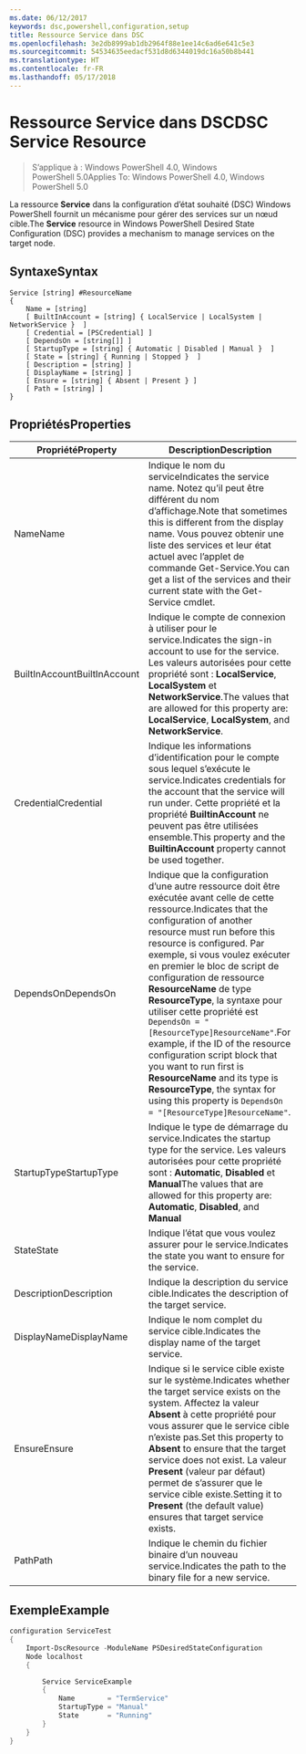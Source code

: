 ```yaml
---
ms.date: 06/12/2017
keywords: dsc,powershell,configuration,setup
title: Ressource Service dans DSC
ms.openlocfilehash: 3e2db8999ab1db2964f88e1ee14c6ad6e641c5e3
ms.sourcegitcommit: 54534635eedacf531d8d6344019dc16a50b8b441
ms.translationtype: HT
ms.contentlocale: fr-FR
ms.lasthandoff: 05/17/2018
---
```

# <a name="dsc-service-resource"></a><span data-ttu-id="eba45-103">Ressource Service dans DSC</span><span class="sxs-lookup"><span data-stu-id="eba45-103">DSC Service Resource</span></span>

> <span data-ttu-id="eba45-104">S’applique à : Windows PowerShell 4.0, Windows PowerShell 5.0</span><span class="sxs-lookup"><span data-stu-id="eba45-104">Applies To: Windows PowerShell 4.0, Windows PowerShell 5.0</span></span>


<span data-ttu-id="eba45-105">La ressource **Service** dans la configuration d’état souhaité (DSC) Windows PowerShell fournit un mécanisme pour gérer des services sur un nœud cible.</span><span class="sxs-lookup"><span data-stu-id="eba45-105">The **Service** resource in Windows PowerShell Desired State Configuration (DSC) provides a mechanism to manage services on the target node.</span></span>

## <a name="syntax"></a><span data-ttu-id="eba45-106">Syntaxe</span><span class="sxs-lookup"><span data-stu-id="eba45-106">Syntax</span></span>

```
Service [string] #ResourceName
{
    Name = [string]
    [ BuiltInAccount = [string] { LocalService | LocalSystem | NetworkService }  ]
    [ Credential = [PSCredential] ]
    [ DependsOn = [string[]] ]
    [ StartupType = [string] { Automatic | Disabled | Manual }  ]
    [ State = [string] { Running | Stopped }  ]
    [ Description = [string] ]
    [ DisplayName = [string] ]
    [ Ensure = [string] { Absent | Present } ]
    [ Path = [string] ]
}
```

## <a name="properties"></a><span data-ttu-id="eba45-107">Propriétés</span><span class="sxs-lookup"><span data-stu-id="eba45-107">Properties</span></span>

|  <span data-ttu-id="eba45-108">Propriété</span><span class="sxs-lookup"><span data-stu-id="eba45-108">Property</span></span>  |  <span data-ttu-id="eba45-109">Description</span><span class="sxs-lookup"><span data-stu-id="eba45-109">Description</span></span>   |
|---|---|
| <span data-ttu-id="eba45-110">Name</span><span class="sxs-lookup"><span data-stu-id="eba45-110">Name</span></span>| <span data-ttu-id="eba45-111">Indique le nom du service</span><span class="sxs-lookup"><span data-stu-id="eba45-111">Indicates the service name.</span></span> <span data-ttu-id="eba45-112">Notez qu’il peut être différent du nom d’affichage.</span><span class="sxs-lookup"><span data-stu-id="eba45-112">Note that sometimes this is different from the display name.</span></span> <span data-ttu-id="eba45-113">Vous pouvez obtenir une liste des services et leur état actuel avec l’applet de commande Get-Service.</span><span class="sxs-lookup"><span data-stu-id="eba45-113">You can get a list of the services and their current state with the Get-Service cmdlet.</span></span>|
| <span data-ttu-id="eba45-114">BuiltInAccount</span><span class="sxs-lookup"><span data-stu-id="eba45-114">BuiltInAccount</span></span>| <span data-ttu-id="eba45-115">Indique le compte de connexion à utiliser pour le service.</span><span class="sxs-lookup"><span data-stu-id="eba45-115">Indicates the sign-in account to use for the service.</span></span> <span data-ttu-id="eba45-116">Les valeurs autorisées pour cette propriété sont : **LocalService**, **LocalSystem** et **NetworkService**.</span><span class="sxs-lookup"><span data-stu-id="eba45-116">The values that are allowed for this property are: **LocalService**, **LocalSystem**, and **NetworkService**.</span></span>|
| <span data-ttu-id="eba45-117">Credential</span><span class="sxs-lookup"><span data-stu-id="eba45-117">Credential</span></span>| <span data-ttu-id="eba45-118">Indique les informations d’identification pour le compte sous lequel s’exécute le service.</span><span class="sxs-lookup"><span data-stu-id="eba45-118">Indicates credentials for the account that the service will run under.</span></span> <span data-ttu-id="eba45-119">Cette propriété et la propriété __BuiltinAccount__ ne peuvent pas être utilisées ensemble.</span><span class="sxs-lookup"><span data-stu-id="eba45-119">This property and the __BuiltinAccount__ property cannot be used together.</span></span>|
| <span data-ttu-id="eba45-120">DependsOn</span><span class="sxs-lookup"><span data-stu-id="eba45-120">DependsOn</span></span>| <span data-ttu-id="eba45-121">Indique que la configuration d’une autre ressource doit être exécutée avant celle de cette ressource.</span><span class="sxs-lookup"><span data-stu-id="eba45-121">Indicates that the configuration of another resource must run before this resource is configured.</span></span> <span data-ttu-id="eba45-122">Par exemple, si vous voulez exécuter en premier le bloc de script de configuration de ressource __ResourceName__ de type __ResourceType__, la syntaxe pour utiliser cette propriété est `DependsOn = "[ResourceType]ResourceName"`.</span><span class="sxs-lookup"><span data-stu-id="eba45-122">For example, if the ID of the resource configuration script block that you want to run first is __ResourceName__ and its type is __ResourceType__, the syntax for using this property is `DependsOn = "[ResourceType]ResourceName"`.</span></span>|
| <span data-ttu-id="eba45-123">StartupType</span><span class="sxs-lookup"><span data-stu-id="eba45-123">StartupType</span></span>| <span data-ttu-id="eba45-124">Indique le type de démarrage du service.</span><span class="sxs-lookup"><span data-stu-id="eba45-124">Indicates the startup type for the service.</span></span> <span data-ttu-id="eba45-125">Les valeurs autorisées pour cette propriété sont : **Automatic**, **Disabled** et **Manual**</span><span class="sxs-lookup"><span data-stu-id="eba45-125">The values that are allowed for this property are: **Automatic**, **Disabled**, and **Manual**</span></span>|
| <span data-ttu-id="eba45-126">State</span><span class="sxs-lookup"><span data-stu-id="eba45-126">State</span></span>| <span data-ttu-id="eba45-127">Indique l’état que vous voulez assurer pour le service.</span><span class="sxs-lookup"><span data-stu-id="eba45-127">Indicates the state you want to ensure for the service.</span></span>|
| <span data-ttu-id="eba45-128">Description</span><span class="sxs-lookup"><span data-stu-id="eba45-128">Description</span></span> | <span data-ttu-id="eba45-129">Indique la description du service cible.</span><span class="sxs-lookup"><span data-stu-id="eba45-129">Indicates the description of the target service.</span></span>|
| <span data-ttu-id="eba45-130">DisplayName</span><span class="sxs-lookup"><span data-stu-id="eba45-130">DisplayName</span></span> | <span data-ttu-id="eba45-131">Indique le nom complet du service cible.</span><span class="sxs-lookup"><span data-stu-id="eba45-131">Indicates the display name of the target service.</span></span>|
| <span data-ttu-id="eba45-132">Ensure</span><span class="sxs-lookup"><span data-stu-id="eba45-132">Ensure</span></span> | <span data-ttu-id="eba45-133">Indique si le service cible existe sur le système.</span><span class="sxs-lookup"><span data-stu-id="eba45-133">Indicates whether the target service exists on the system.</span></span> <span data-ttu-id="eba45-134">Affectez la valeur **Absent** à cette propriété pour vous assurer que le service cible n’existe pas.</span><span class="sxs-lookup"><span data-stu-id="eba45-134">Set this property to **Absent** to ensure that the target service does not exist.</span></span> <span data-ttu-id="eba45-135">La valeur **Present** (valeur par défaut) permet de s’assurer que le service cible existe.</span><span class="sxs-lookup"><span data-stu-id="eba45-135">Setting it to **Present** (the default value) ensures that target service exists.</span></span>|
| <span data-ttu-id="eba45-136">Path</span><span class="sxs-lookup"><span data-stu-id="eba45-136">Path</span></span> | <span data-ttu-id="eba45-137">Indique le chemin du fichier binaire d’un nouveau service.</span><span class="sxs-lookup"><span data-stu-id="eba45-137">Indicates the path to the binary file for a new service.</span></span>|

## <a name="example"></a><span data-ttu-id="eba45-138">Exemple</span><span class="sxs-lookup"><span data-stu-id="eba45-138">Example</span></span>

```powershell
configuration ServiceTest
{
    Import-DscResource -ModuleName PSDesiredStateConfiguration
    Node localhost
    {

        Service ServiceExample
        {
            Name        = "TermService"
            StartupType = "Manual"
            State       = "Running"
        }
    }
}
```